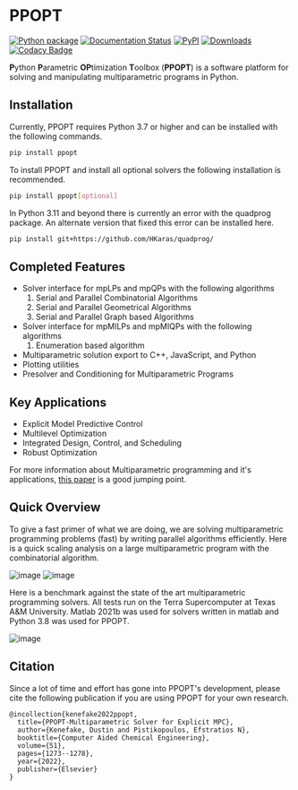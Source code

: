 # PPOPT

[![Python package](https://github.com/TAMUparametric/PPOPT/actions/workflows/PPOPT_CI.yml/badge.svg)](https://github.com/TAMUparametric/PPOPT/actions/workflows/PPOPT_CI.yml)
[![Documentation Status](https://readthedocs.org/projects/ppopt/badge/?version=latest)](https://ppopt.readthedocs.io/en/latest/?badge=latest)
[![PyPI](https://img.shields.io/pypi/v/ppopt.svg)](https://pypi.org/project/ppopt)
[![Downloads](https://static.pepy.tech/personalized-badge/ppopt?period=total&units=none&left_color=grey&right_color=brightgreen&left_text=Downloads)](https://pepy.tech/project/ppopt)
[![Codacy Badge](https://app.codacy.com/project/badge/Grade/a7df65fcf0104c2ab7fd0105f10854c6)](https://app.codacy.com/gh/TAMUparametric/PPOPT/dashboard?utm_source=gh&utm_medium=referral&utm_content=&utm_campaign=Badge_grade)

**P**ython **P**arametric **OP**timization **T**oolbox (**PPOPT**) is a software platform for solving and manipulating
multiparametric programs in Python. 

## Installation

Currently, PPOPT requires Python 3.7 or higher and can be installed with the following commands.

```bash
pip install ppopt
```

To install PPOPT and install all optional solvers the following installation is recommended. 

```bash 
pip install ppopt[optional]
```

In Python 3.11 and beyond there is currently an error with the quadprog package. An alternate version that fixed this error can be installed here.

```bash
pip install git+https://github.com/HKaras/quadprog/
```

## Completed Features

- Solver interface for mpLPs and mpQPs with the following algorithms
    1. Serial and Parallel Combinatorial Algorithms
    2. Serial and Parallel Geometrical Algorithms
    3. Serial and Parallel Graph based Algorithms
- Solver interface for mpMILPs and mpMIQPs with the following algorithms
    1. Enumeration based algorithm
- Multiparametric solution export to C++, JavaScript, and Python
- Plotting utilities
- Presolver and Conditioning for Multiparametric Programs

## Key Applications

- Explicit Model Predictive Control
- Multilevel Optimization
- Integrated Design, Control, and Scheduling
- Robust Optimization

For more information about Multiparametric programming and it's
applications, [this paper](https://www.frontiersin.org/articles/10.3389/fceng.2020.620168/full) is a good jumping point.

## Quick Overview

To give a fast primer of what we are doing, we are solving multiparametric programming problems (fast) by writing
parallel algorithms efficiently. Here is a quick scaling analysis on a large multiparametric program with the
combinatorial algorithm.

![image](https://github.com/TAMUparametric/PPOPT/blob/main/Figures/loglog_scaling.png?raw=true)
![image](https://github.com/TAMUparametric/PPOPT/blob/main/Figures/scaleing_eff.png?raw=true)

Here is a benchmark against the state of the art multiparametric programming solvers. All tests run on the Terra
Supercomputer at Texas A&M University. Matlab 2021b was used for solvers written in matlab and Python 3.8 was used for
PPOPT.

![image](https://github.com/TAMUparametric/PPOPT/blob/main/Figures/bench.png?raw=true)

## Citation

Since a lot of time and effort has gone into PPOPT's development, please cite the following publication if you are using
PPOPT for your own research.

```text
@incollection{kenefake2022ppopt,
  title={PPOPT-Multiparametric Solver for Explicit MPC},
  author={Kenefake, Dustin and Pistikopoulos, Efstratios N},
  booktitle={Computer Aided Chemical Engineering},
  volume={51},
  pages={1273--1278},
  year={2022},
  publisher={Elsevier}
}
```
